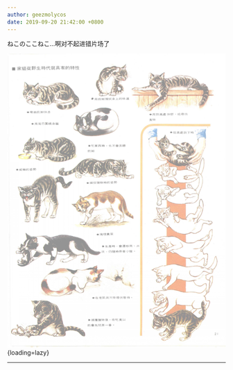 ```yaml
---
author: geezmolycos
date: 2019-09-20 21:42:00 +0800
---
```


ねこのここねこ...啊对不起进错片场了

![](/images/qq-zone/2019-09-20-neko.png){loading=lazy}

---
